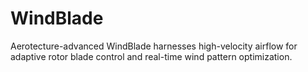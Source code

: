 # WindBlade
Aerotecture-advanced WindBlade harnesses high-velocity airflow for adaptive rotor blade control and real-time wind pattern optimization.
